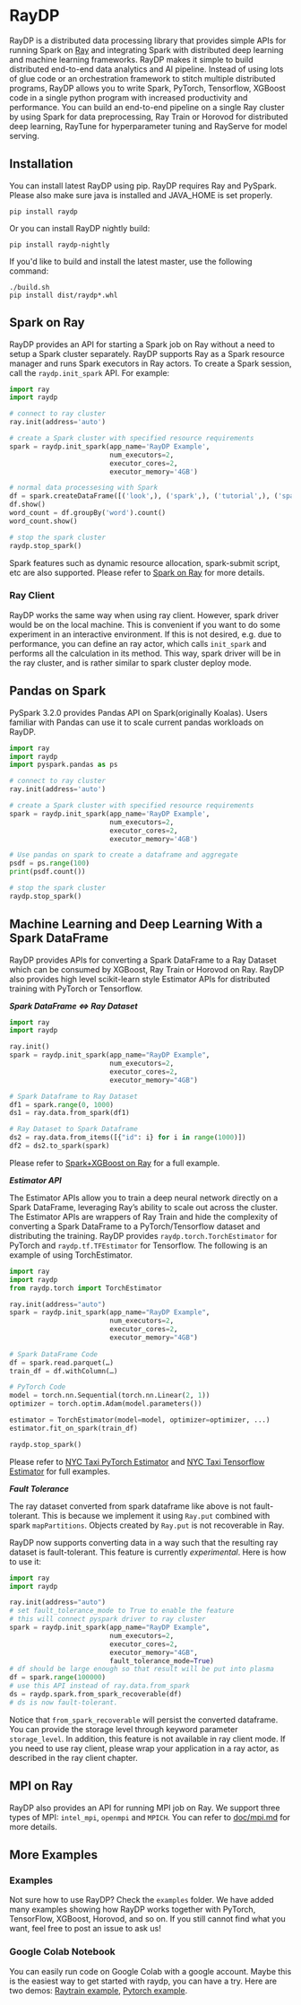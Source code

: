 # RayDP

RayDP is a distributed data processing library that provides simple APIs for running Spark on [Ray](https://github.com/ray-project/ray) and integrating Spark with distributed deep learning and machine learning frameworks. RayDP makes it simple to build distributed end-to-end data analytics and AI pipeline. Instead of using lots of glue code or an orchestration framework to stitch multiple distributed programs, RayDP allows you to write Spark, PyTorch, Tensorflow, XGBoost code in a single python program with increased productivity and performance. You can build an end-to-end pipeline on a single Ray cluster by using Spark for data preprocessing, Ray Train or Horovod for distributed deep learning, RayTune for hyperparameter tuning and RayServe for model serving.

## Installation


You can install latest RayDP using pip. RayDP requires Ray and PySpark. Please also make sure java is installed and JAVA_HOME is set properly.

```shell
pip install raydp
```

Or you can install RayDP nightly build:

```shell
pip install raydp-nightly
```

If you'd like to build and install the latest master, use the following command:

```shell
./build.sh
pip install dist/raydp*.whl
```

## Spark on Ray

RayDP provides an API for starting a Spark job on Ray without a need to setup a Spark cluster separately. RayDP supports Ray as a Spark resource manager and runs Spark executors in Ray actors. To create a Spark session, call the `raydp.init_spark` API. For example:

```python
import ray
import raydp

# connect to ray cluster
ray.init(address='auto')

# create a Spark cluster with specified resource requirements
spark = raydp.init_spark(app_name='RayDP Example',
                         num_executors=2,
                         executor_cores=2,
                         executor_memory='4GB')

# normal data processesing with Spark
df = spark.createDataFrame([('look',), ('spark',), ('tutorial',), ('spark',), ('look', ), ('python', )], ['word'])
df.show()
word_count = df.groupBy('word').count()
word_count.show()

# stop the spark cluster
raydp.stop_spark()
```

Spark features such as dynamic resource allocation, spark-submit script, etc are also supported. Please refer to [Spark on Ray](./doc/spark_on_ray.md) for more details.

### Ray Client

RayDP works the same way when using ray client. However, spark driver would be on the local machine. This is convenient if you want to do some experiment in an interactive environment. If this is not desired, e.g. due to performance, you can define an ray actor, which calls `init_spark` and performs all the calculation in its method. This way, spark driver will be in the ray cluster, and is rather similar to spark cluster deploy mode.

## Pandas on Spark

PySpark 3.2.0 provides Pandas API on Spark(originally Koalas). Users familiar with Pandas can use it to scale current pandas workloads on RayDP.

```python
import ray
import raydp
import pyspark.pandas as ps

# connect to ray cluster
ray.init(address='auto')

# create a Spark cluster with specified resource requirements
spark = raydp.init_spark(app_name='RayDP Example',
                         num_executors=2,
                         executor_cores=2,
                         executor_memory='4GB')

# Use pandas on spark to create a dataframe and aggregate
psdf = ps.range(100)
print(psdf.count())

# stop the spark cluster
raydp.stop_spark()
```

## Machine Learning and Deep Learning With a Spark DataFrame

RayDP provides APIs for converting a Spark DataFrame to a Ray Dataset which can be consumed by XGBoost, Ray Train or Horovod on Ray. RayDP also provides high level scikit-learn style Estimator APIs for distributed training with PyTorch or Tensorflow.


***Spark DataFrame <=> Ray Dataset***
```python
import ray
import raydp

ray.init()
spark = raydp.init_spark(app_name="RayDP Example",
                         num_executors=2,
                         executor_cores=2,
                         executor_memory="4GB")

# Spark Dataframe to Ray Dataset
df1 = spark.range(0, 1000)
ds1 = ray.data.from_spark(df1)

# Ray Dataset to Spark Dataframe
ds2 = ray.data.from_items([{"id": i} for i in range(1000)])
df2 = ds2.to_spark(spark)
```
Please refer to [Spark+XGBoost on Ray](./examples/xgboost_ray_nyctaxi.py) for a full example.

***Estimator API***

The Estimator APIs allow you to train a deep neural network directly on a Spark DataFrame, leveraging Ray’s ability to scale out across the cluster. The Estimator APIs are wrappers of Ray Train and hide the complexity of converting a Spark DataFrame to a PyTorch/Tensorflow dataset and distributing the training. RayDP provides `raydp.torch.TorchEstimator` for PyTorch and `raydp.tf.TFEstimator` for Tensorflow. The following is an example of using TorchEstimator.

```python
import ray
import raydp
from raydp.torch import TorchEstimator

ray.init(address="auto")
spark = raydp.init_spark(app_name="RayDP Example",
                         num_executors=2,
                         executor_cores=2,
                         executor_memory="4GB")
                         
# Spark DataFrame Code 
df = spark.read.parquet(…) 
train_df = df.withColumn(…)

# PyTorch Code 
model = torch.nn.Sequential(torch.nn.Linear(2, 1)) 
optimizer = torch.optim.Adam(model.parameters())

estimator = TorchEstimator(model=model, optimizer=optimizer, ...) 
estimator.fit_on_spark(train_df)

raydp.stop_spark()
```
Please refer to [NYC Taxi PyTorch Estimator](./examples/pytorch_nyctaxi.py) and [NYC Taxi Tensorflow Estimator](./examples/tensorflow_nyctaxi.py) for full examples.

***Fault Tolerance***

The ray dataset converted from spark dataframe like above is not fault-tolerant. This is because we implement it using `Ray.put` combined with spark `mapPartitions`. Objects created by `Ray.put` is not recoverable in Ray.

RayDP now supports converting data in a way such that the resulting ray dataset is fault-tolerant. This feature is currently *experimental*. Here is how to use it:
```python
import ray
import raydp

ray.init(address="auto")
# set fault_tolerance_mode to True to enable the feature
# this will connect pyspark driver to ray cluster
spark = raydp.init_spark(app_name="RayDP Example",
                         num_executors=2,
                         executor_cores=2,
                         executor_memory="4GB",
                         fault_tolerance_mode=True)
# df should be large enough so that result will be put into plasma
df = spark.range(100000)
# use this API instead of ray.data.from_spark
ds = raydp.spark.from_spark_recoverable(df)
# ds is now fault-tolerant.
```
Notice that `from_spark_recoverable` will persist the converted dataframe. You can provide the storage level through keyword parameter `storage_level`. In addition, this feature is not available in ray client mode. If you need to use ray client, please wrap your application in a ray actor, as described in the ray client chapter.

## MPI on Ray

RayDP also provides an API for running MPI job on Ray. We support three types of MPI: `intel_mpi`, `openmpi` and `MPICH`. You can refer to [doc/mpi.md](./doc/mpi.md) for more details.

## More Examples
### Examples
Not sure how to use RayDP? Check the `examples` folder. We have added many examples showing how RayDP works together with PyTorch, TensorFlow, XGBoost, Horovod, and so on. If you still cannot find what you want, feel free to post an issue to ask us!
### Google Colab Notebook
You can easily run code on Google Colab with a google account. Maybe this is the easiest way to get started with raydp, you can have a try. Here are two demos: [Raytrain example](https://colab.research.google.com/github/oap-project/raydp/blob/master/tutorials/raytrain_example.ipynb), [Pytorch example](https://colab.research.google.com/github/oap-project/raydp/blob/master/tutorials/pytorch_example.ipynb).

